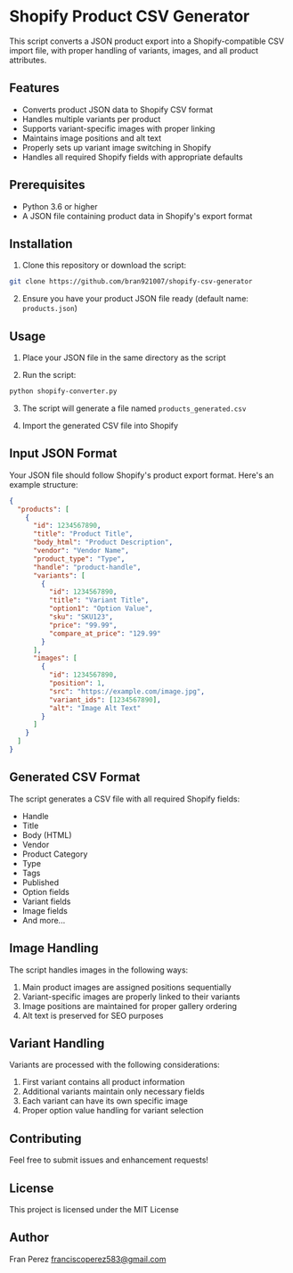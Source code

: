 # Shopify Product CSV Generator

This script converts a JSON product export into a Shopify-compatible CSV import file, with proper handling of variants, images, and all product attributes.

## Features

- Converts product JSON data to Shopify CSV format
- Handles multiple variants per product
- Supports variant-specific images with proper linking
- Maintains image positions and alt text
- Properly sets up variant image switching in Shopify
- Handles all required Shopify fields with appropriate defaults

## Prerequisites

- Python 3.6 or higher
- A JSON file containing product data in Shopify's export format

## Installation

1. Clone this repository or download the script:
```bash
git clone https://github.com/bran921007/shopify-csv-generator
```

2. Ensure you have your product JSON file ready (default name: `products.json`)

## Usage

1. Place your JSON file in the same directory as the script

2. Run the script:
```bash
python shopify-converter.py
```

3. The script will generate a file named `products_generated.csv`

4. Import the generated CSV file into Shopify

## Input JSON Format

Your JSON file should follow Shopify's product export format. Here's an example structure:

```json
{
  "products": [
    {
      "id": 1234567890,
      "title": "Product Title",
      "body_html": "Product Description",
      "vendor": "Vendor Name",
      "product_type": "Type",
      "handle": "product-handle",
      "variants": [
        {
          "id": 1234567890,
          "title": "Variant Title",
          "option1": "Option Value",
          "sku": "SKU123",
          "price": "99.99",
          "compare_at_price": "129.99"
        }
      ],
      "images": [
        {
          "id": 1234567890,
          "position": 1,
          "src": "https://example.com/image.jpg",
          "variant_ids": [1234567890],
          "alt": "Image Alt Text"
        }
      ]
    }
  ]
}
```

## Generated CSV Format

The script generates a CSV file with all required Shopify fields:

- Handle
- Title
- Body (HTML)
- Vendor
- Product Category
- Type
- Tags
- Published
- Option fields
- Variant fields
- Image fields
- And more...

## Image Handling

The script handles images in the following ways:

1. Main product images are assigned positions sequentially
2. Variant-specific images are properly linked to their variants
3. Image positions are maintained for proper gallery ordering
4. Alt text is preserved for SEO purposes

## Variant Handling

Variants are processed with the following considerations:

1. First variant contains all product information
2. Additional variants maintain only necessary fields
3. Each variant can have its own specific image
4. Proper option value handling for variant selection


## Contributing

Feel free to submit issues and enhancement requests!

## License

This project is licensed under the MIT License

## Author

Fran Perez
franciscoperez583@gmail.com

